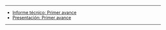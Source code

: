 
---

- [Informe técnico: Primer avance](https://de.overleaf.com/3228981787gxkcrwkkhyrx#491b1a)
- [Presentación: Primer avance](https://docs.google.com/presentation/d/1dJXtyhQkaxUFLlbOO4_neqSx8a7-_7Am98cgHDiwg1s/edit?usp=sharing)

---
